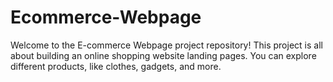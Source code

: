 # Ecommerce-Webpage
Welcome to the E-commerce Webpage project repository! This project is all about building an online shopping website landing pages. You can explore different products, like clothes, gadgets, and more. 
